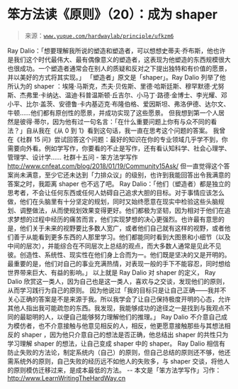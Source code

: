 # 笨方法读《原则》（20）：成为 shaper

> 来源：[`www.yuque.com/hardwaylab/principle/ufkzm6`](https://www.yuque.com/hardwaylab/principle/ufkzm6)

<ne-p id="cb443dd7fad93c9d95f075b0d8f502a7_p_2" data-lake-id="cb443dd7fad93c9d95f075b0d8f502a7_p_2"><ne-text id="u05193f6d" ne-bold="true">Ray Dalio：「想要理解我所说的塑造和塑造者，可以想想史蒂夫·乔布斯，他也许是我们这个时代最伟大、最有偶像意义的塑造者，这表现为他塑造的东西规模很大也很成功。一个塑造者通常会在别人的质疑和反对之下提出独特和有价值的愿景，并以美好的方式将其实现。」</ne-text></ne-p> <ne-p id="8ddf48e4b0aa6bb30f06acc515e3e1b0_p_4" data-lake-id="8ddf48e4b0aa6bb30f06acc515e3e1b0_p_4"><ne-text id="u485d8549">「塑造者」原文是「shaper」。Ray Dalio 列举了他所认为的 shaper ：埃隆·马斯克，杰夫·贝佐斯、里德·哈斯廷斯、穆罕默德·尤努斯、杰弗里·卡纳达、温迪·科普温斯顿·丘吉尔、小马丁·路德·金博士、李光耀、邓小平、比尔·盖茨、安德鲁·卡内基迈克·布隆伯格、爱因斯坦、弗洛伊德、达尔文、牛顿……他们都有原创性的愿景，并成功实现了这些愿景。</ne-text></ne-p> <ne-p id="fffea81c035736eb995b73c9e39e1242_p_6" data-lake-id="fffea81c035736eb995b73c9e39e1242_p_6"><ne-text id="u5c424d43">但我想到第一个人居然是彼得·蒂尔，因为他有过一句名言：「在什么重要问题上你有与众不同的看法？」自从我在《从 0 到 1》看到这句话，我一直在思考这个问题的答案。</ne-text></ne-p> <ne-p id="12ccd7a637b2c361d4bfd3422a64599f_p_8" data-lake-id="12ccd7a637b2c361d4bfd3422a64599f_p_8"><ne-text id="ue9c3d990">我曾在《社群 15 问》尝试回答这个问题：最好的知识在你的专业领域几乎学不到，你需要向外看。例如学写作，你要看的不止是写作，还有看认知科学、社会心理学、管理学、设计学……</ne-text></ne-p> <ne-p id="1e66558b40de14b1970ee0da8be242f7_p_10" data-lake-id="1e66558b40de14b1970ee0da8be242f7_p_10"><ne-text id="u06c89fca">社群十五问 - 笨方法学写作</ne-text> [<ne-text id="u805c3c65">http://www.cnfeat.com/blog/2018/01/19/Community15Ask/</ne-text>](http://www.cnfeat.com/blog/2018/01/19/Community15Ask/)</ne-p> <ne-p id="26131555c6f906cb0b76c3fdb3645d41_p_12" data-lake-id="26131555c6f906cb0b76c3fdb3645d41_p_12"><ne-text id="u9875233b">但一直觉得这个答案尚未满意，至少它还未达到「力排众议」的级别，也许到我能回答出令我满意的答案之时，我距离 shaper 也不远了吧。</ne-text></ne-p> <ne-p id="d05bd47866511b7c1396826f9efa4736_p_14" data-lake-id="d05bd47866511b7c1396826f9efa4736_p_14"><ne-text id="ue333d5e6" ne-bold="true">Ray Dalio：「他们（塑造者）都是独立的思考者，不会让任何东西或任何人妨碍自己追求大胆的目标。对于事情应该怎么做，他们在头脑里有十分坚定的规划，同时又始终愿意在现实中检验这些头脑规划、调整做法，从而使规划效果变得更好。他们都极为坚韧，因为相对于他们在追求梦想的过程中经历的痛苦而言，他们实现梦想的决心更强烈。也许最有意思的是，他们关于未来的视野要比多数人宽广，或者他们自己就有这样的视野，或者他们善于从能看到更多东西的人那里学习。他们都能同时看到大图景和小细节（以及中间的层次），并能综合在不同层次上总结的观点，而大多数人通常是见此不见彼。创造性、系统性、现实性在他们身上合而为一。他们既是坚决的又是开明的。最重要的是，他们对自己的事业充满热情，对表现一般的手下不能容忍，同时想给世界带来巨大、有益的影响。」</ne-text></ne-p> <ne-p id="6c23e0a082341db0c70e2479920630dd_p_16" data-lake-id="6c23e0a082341db0c70e2479920630dd_p_16"><ne-text id="u67f093f6">以上就是 Ray Dalio 对 shaper 的定义， Ray Dalio 欣赏这一类人，因为自己也是这一类人，喜欢与之交谈，发现他们的原则，从而学习践行为自己的原则。</ne-text></ne-p> <ne-p id="cf12893c17e0befed7e544b967b077ff_p_18" data-lake-id="cf12893c17e0befed7e544b967b077ff_p_18"><ne-text id="ucca4cdaf">因为他说过「我的目标只是让自己正确——我并不关心正确的答案是不是来源于我。所以我学会了让自己保持极度开明的心态，允许其他人指出我可能疏忽的东西。我发现，我能够成功的途径之一是找到与我观点不同的最聪明的人，以便自己能够努力理解他们的推理。」</ne-text></ne-p> <ne-p id="b5557fd42483be1fa5b8412e6d29bd9d_p_20" data-lake-id="b5557fd42483be1fa5b8412e6d29bd9d_p_20"><ne-text id="u3d7b69c3">Ray Dalio 不介意自己成为模仿者，也不介意接触与他意见相反的人，相反，他更愿意接触那些与其想法相反的 shaper ，因为他只介意自己的想法是否正确，他总结出 shaper 的共性只为学习理解 shaper 的想法，让自己变成 shaper 中的 shaper。</ne-text></ne-p> <ne-p id="26ccd0da57dc7a6a2562f3ad16582cf8_p_22" data-lake-id="26ccd0da57dc7a6a2562f3ad16582cf8_p_22"><ne-text id="u60d7da9f">Ray Dalio 相信有防止失败的方法论，制定系统内（自己）的原则，但自己总结的原则还不够，他还需系统外的原则，自己失败的经历远不如他人的失败多，与 shaper 交谈，将他人的原则模仿迁移过来，是成本最低的方法。</ne-text></ne-p> <ne-p id="16844ca04dbd612624cd65f15b95a05e_p_24" data-lake-id="16844ca04dbd612624cd65f15b95a05e_p_24"><ne-text id="u97b0bd8f">--</ne-text></ne-p> <ne-p id="29db846bc431bd8b515aa625c99c90b2_p_26" data-lake-id="29db846bc431bd8b515aa625c99c90b2_p_26"><ne-text id="u07c7de24">本文是「笨方法学写作」习作：</ne-text>[<ne-text id="ubca127c4">http://www.LearnWritingTheHardWay.cn</ne-text>](http://www.LearnWritingTheHardWay.cn)</ne-p>